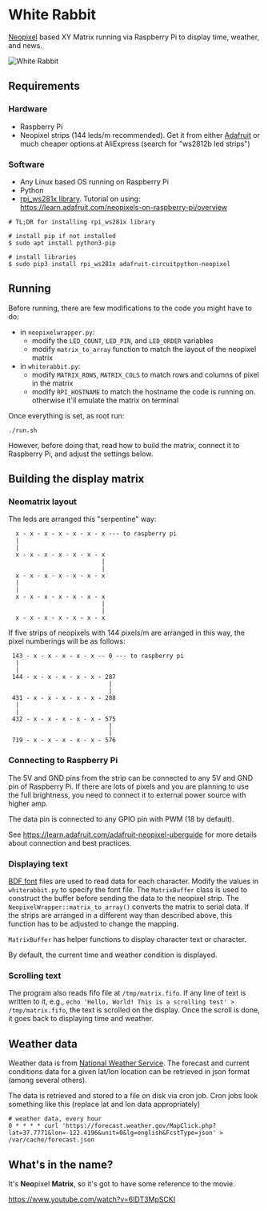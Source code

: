 # White Rabbit

[Neopixel](https://www.adafruit.com/category/168) based XY Matrix running via Raspberry Pi to display time, weather, and news.

![White Rabbit](https://github.com/jwalanta/whiterabbit/raw/master/whiterabbit.jpg)

## Requirements

### Hardware
- Raspberry Pi
- Neopixel strips (144 leds/m recommended). Get it from either [Adafruit](https://www.adafruit.com/product/1506) or much cheaper options at AliExpress (search for "ws2812b led strips")

### Software
- Any Linux based OS running on Raspberry Pi
- Python
- [rpi_ws281x library](https://github.com/jgarff/rpi_ws281x). Tutorial on using: https://learn.adafruit.com/neopixels-on-raspberry-pi/overview

```
# TL;DR for installing rpi_ws281x library

# install pip if not installed
$ sudo apt install python3-pip

# install libraries
$ sudo pip3 install rpi_ws281x adafruit-circuitpython-neopixel
```

## Running

Before running, there are few modifications to the code you might have to do:

- in `neopixelwrapper.py`:
  - modify the `LED_COUNT`, `LED_PIN`, and `LED_ORDER` variables
  - modify `matrix_to_array` function to match the layout of the neopixel matrix
- in `whiterabbit.py`:
  - modify `MATRIX_ROWS`, `MATRIX_COLS` to match rows and columns of pixel in the matrix
  - modify `RPI_HOSTNAME` to match the hostname the code is running on. otherwise it'll emulate the matrix on terminal

Once everything is set, as root run:

```
./run.sh
``` 

However, before doing that, read how to build the matrix, connect it to Raspberry Pi, and adjust the settings below.

## Building the display matrix

### Neomatrix layout

The leds are arranged this "serpentine" way:

```
  x - x - x - x - x - x - x --- to raspberry pi
  |
  |
  x - x - x - x - x - x - x 
                          |
                          |
  x - x - x - x - x - x - x 
  |
  |
  x - x - x - x - x - x - x 
                          |
                          |
  x - x - x - x - x - x - x 
```

If five strips of neopixels with 144 pixels/m are arranged in this way, the pixel numberings will be as follows:

```
 143 - x - x - x - x - x -- 0 --- to raspberry pi
  |
  |
 144 - x - x - x - x - x - 287
                            |
                            |
 431 - x - x - x - x - x - 288
  |	
  |
 432 - x - x - x - x - x - 575
                            |
                            |
 719 - x - x - x - x - x - 576

```

### Connecting to Raspberry Pi

The 5V and GND pins from the strip can be connected to any 5V and GND pin of Raspberry Pi. If there are lots of pixels and you are planning to use the full brightness, you need to connect it to external power source with higher amp.

The data pin is connected to any GPIO pin with PWM (18 by default).

See https://learn.adafruit.com/adafruit-neopixel-uberguide for more details about connection and best practices.

### Displaying text

[BDF font](https://en.wikipedia.org/wiki/Glyph_Bitmap_Distribution_Format) files are used to read data for each character. Modify the values in `whiterabbit.py` to specify the font file. The `MatrixBuffer` class is used to construct the buffer before sending the data to the neopixel strip. The `NeopixelWrapper::matrix_to_array()` converts the matrix to serial data. If the strips are arranged in a different way than described above, this function has to be adjusted to change the mapping.

`MatrixBuffer` has helper functions to display character text or character.

By default, the current time and weather condition is displayed.

### Scrolling text

The program also reads fifo file at `/tmp/matrix.fifo`. If any line of text is written to it, e.g., `echo 'Hello, World! This is a scrolling test' > /tmp/matrix.fifo`, the text is scrolled on the display. Once the scroll is done, it goes back to displaying time and weather.

## Weather data

Weather data is from [National Weather Service](https://www.weather.gov/). The forecast and current conditions data for a given lat/lon location can be retrieved in json format (among several others).

The data is retrieved and stored to a file on disk via cron job. Cron jobs look something like this (replace lat and lon data appropriately)
```
# weather data, every hour
0 * * * * curl 'https://forecast.weather.gov/MapClick.php?lat=37.7771&lon=-122.4196&unit=0&lg=english&FcstType=json' > /var/cache/forecast.json
```

## What's in the name?

It's **Neo**pixel **Matrix**, so it's got to have some reference to the movie.

https://www.youtube.com/watch?v=6IDT3MpSCKI

